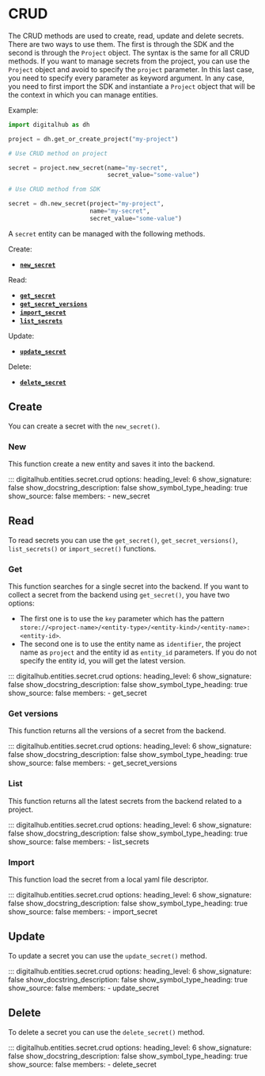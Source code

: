 # CRUD

The CRUD methods are used to create, read, update and delete secrets. There are two ways to use them.
The first is through the SDK and the second is through the `Project` object.
The syntax is the same for all CRUD methods. If you want to manage secrets from the project, you can use the `Project` object and avoid to specify the `project` parameter. In this last case, you need to specify every parameter as keyword argument.
In any case, you need to first import the SDK and instantiate a `Project` object that will be the context in which you can manage entities.

Example:

```python
import digitalhub as dh

project = dh.get_or_create_project("my-project")

# Use CRUD method on project

secret = project.new_secret(name="my-secret",
                            secret_value="some-value")

# Use CRUD method from SDK

secret = dh.new_secret(project="my-project",
                       name="my-secret",
                       secret_value="some-value")
```

A `secret` entity can be managed with the following methods.

Create:

- [**`new_secret`**](#new)

Read:

- [**`get_secret`**](#get)
- [**`get_secret_versions`**](#get-versions)
- [**`import_secret`**](#import)
- [**`list_secrets`**](#list)

Update:

- [**`update_secret`**](#update)

Delete:

- [**`delete_secret`**](#delete)

## Create

You can create a secret with the `new_secret()`.

### New

This function create a new entity and saves it into the backend.

::: digitalhub.entities.secret.crud
    options:
        heading_level: 6
        show_signature: false
        show_docstring_description: false
        show_symbol_type_heading: true
        show_source: false
        members:
            - new_secret

## Read

To read secrets you can use the `get_secret()`, `get_secret_versions()`, `list_secrets()` or `import_secret()` functions.

### Get

This function searches for a single secret into the backend.
If you want to collect a secret from the backend using `get_secret()`, you have two options:

- The first one is to use the `key` parameter which has the pattern `store://<project-name>/<entity-type>/<entity-kind>/<entity-name>:<entity-id>`.
- The second one is to use the entity name as `identifier`, the project name as `project` and the entity id as `entity_id` parameters. If you do not specify the entity id, you will get the latest version.

::: digitalhub.entities.secret.crud
    options:
        heading_level: 6
        show_signature: false
        show_docstring_description: false
        show_symbol_type_heading: true
        show_source: false
        members:
            - get_secret

### Get versions

This function returns all the versions of a secret from the backend.

::: digitalhub.entities.secret.crud
    options:
        heading_level: 6
        show_signature: false
        show_docstring_description: false
        show_symbol_type_heading: true
        show_source: false
        members:
            - get_secret_versions

### List

This function returns all the latest secrets from the backend related to a project.

::: digitalhub.entities.secret.crud
    options:
        heading_level: 6
        show_signature: false
        show_docstring_description: false
        show_symbol_type_heading: true
        show_source: false
        members:
            - list_secrets

### Import

This function load the secret from a local yaml file descriptor.

::: digitalhub.entities.secret.crud
    options:
        heading_level: 6
        show_signature: false
        show_docstring_description: false
        show_symbol_type_heading: true
        show_source: false
        members:
            - import_secret

## Update

To update a secret you can use the `update_secret()` method.

::: digitalhub.entities.secret.crud
    options:
        heading_level: 6
        show_signature: false
        show_docstring_description: false
        show_symbol_type_heading: true
        show_source: false
        members:
            - update_secret

## Delete

To delete a secret you can use the `delete_secret()` method.

::: digitalhub.entities.secret.crud
    options:
        heading_level: 6
        show_signature: false
        show_docstring_description: false
        show_symbol_type_heading: true
        show_source: false
        members:
            - delete_secret
